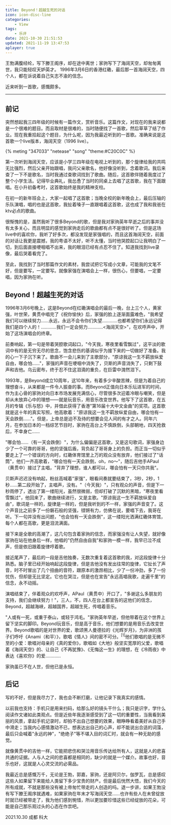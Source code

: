 ```yaml
---
title: Beyond！超越生死的对话
icon: icon-disc-line
categories:
    - View
tags:
    - 乐评
date: 2021-10-30 21:51:53
updated: 2021-11-19 13:47:53
aplayer: true
---
```


王勃满腹经纶，写下滕王阁序，却在途中离世；家驹写下了海阔天空，却匆匆离世，我只能轻叹天妒英才。
1996年3月6日的香港红磡，最后那一首海阔天空，四个人，都在诉说着自己矢志不渝的信念。

近来听到一首歌，感慨颇多。

<!-- more -->

---


## 前记
突然想起我三四年级的时候有一篇作文，赏析音乐。这篇作文，对现在的我来说都是一个很难的题目。而且取材是很难的，当时随便找了一首歌，然后草草了结了作业。现在我重拾起这个题目，为什么呢，因为我最近听到的一首歌。准确来说是这首歌一个live版本，海阔天空（1996 live）。

{% meting "347033" "netease" "song" "theme:#C20C0C" %}

第一次听到海阔天空，应该是小学三四年级在电视上听到的，那个旋律给我的共鸣无比强烈，然后父亲开始跟唱，我问父亲歌名，他好像没听到，念着歌词。我后来查了一下不是歌名，当时我通过查歌词找到了歌曲。随后，这首歌伴随着我度过了整个小学生活。记得毕业典礼，我怂恿了当时的同桌上去唱了这首歌，我在下面跟唱。在小升初备考时，这首歌始终是我的精神支柱。

在初一的新年班会上，大家一起唱了这首歌；当晚全校的新年晚会上，最后压轴的乐队演唱，唱的也是这首歌，我扯着嗓子一直跟唱着这首歌，这也成了我和我爸在ktv必点的歌曲。

很惭愧的是，虽然我听了很多Beyond的歌，但是我对家驹英年早逝之后的事并没有太多关心，而且明显的感觉到家驹走后的歌曲都有点不是很好听了。但是这场live中的喜欢你，我听了好多次，都没发现是家强唱的，而且这首海阔天空，前面的对话让我更是震撼，我的粤语不太好，听不太懂，当时他哭腔起口让我明白了一切，到后面直接哽咽唱不出来，我的眼泪已经有点忍不住了。知道我找到live录像，最后哭着看完了。

至此，我找到了当时那篇作文的素材，我尝试把它写成小文章，可能我的文笔不好，但是要写，一定要写。就像家强在演唱会上一样，很伤心，但要唱，一定要唱，因为家驹在听。

## Beyond！超越生死的对话
1996年3月6号晚上，这是Beyond在红磡演唱会的最后一晚，台上三个人，黄家强，叶世荣，黄贯中唱完了《祝你愉快》后，家强的脸上逐渐面露难色，"我希望我们可以继续努力……永远，永远不会令你们失望…………也都希望你们永远记得我们是四个人的！…………我们一定会努力…………<海阔天空>"，在欢呼声中，开始了这场演唱会的终章。

前奏响起，第一句是带着哭腔歌词起口，"今天我，寒夜里看雪飘过"，这平淡的歌词中有的是无穷无尽的思念，饱含悲伤的基调似乎为接下来的一切做好了准备。我的心一下子沉下来了。歌曲不一会儿来到了主歌部分，"原谅我这一生不羁放纵爱自由，哪会怕……"，家强的声音在哽咽中消失了，贝斯的声音消失了，只剩下鼓声和吉他。乌云密布，终于忍不住这泪滴的重负，在巨雷中潸然泪下。

1993年，是Beyond成立10周年，这10年来，有着多少辛酸苦辣，但是为着自己的理想奋斗，从来都是一件令人振奋的事。而Beyond正值向日本乐坛进军的时间，作为主心骨的家驹对向日本市场发展充满信心，尽管很多次迎着冷眼与嘲笑，但是却从未放弃心中的理想——就是玩音乐，用音乐改变世界。他写下了这首歌，在五月的专辑《乐与怒》中，并借此获得了香港"第16届十大中文金曲"的奖项。这首歌就是这十年的真实写照，他高歌着："原谅我这一生不羁放纵爱自由，哪会怕有一天会跌倒……"。但是，上帝总是迫不及待的想要会见人间的有才之人。同年六月，在参加日本的一档综艺节目时，家驹在高台上不慎跌倒，头部朝地，四天抢救后，不幸身亡……

"哪会怕……（有一天会跌倒）"，为什么偏偏是这首歌，又是这句歌词，家强身边少了一个可靠的哥哥，他的坚强后盾，背负起了哥哥身上的负担。而正当一切似乎要走上了一个错误的方向时，红磡体育馆里上万的观众没有放弃，他们接过了"话筒"，他们一齐高歌着，"哪会怕有一天会跌倒，oh，no～"，随后吉他手APaul（黄贯中）接过了主唱，"背弃了理想，谁人都可以，哪会怕有一天只你共我"。

贝斯声迟迟没有响起，粉丝高喊着"家强"，眼看间奏就要结束了，3秒，2秒，1秒……第二段开始了，主唱声，没有。"（今天我）"，只有观众的声音，但是下一秒雨停了，透出了第一缕阳光，虽然很微弱，但却打破了沉默的黑暗，"寒夜里看雪飘过"，他回来了，歌曲继续进行，又是主歌。"原谅我这一生不羁放纵爱自由"，歌词是一样的，旋律是一样的，但是我听到的不一样，家强的声音变了。这个声音比之前多了一份磐石般的坚强，铿锵有力，仿佛在说，要唱下去，我哥在听。下一句并没有出问题，"也会怕有一天会跌倒"，这一缕阳光洒满红磡体育馆，每个人都在高歌，更是泪流满面。

接下来是全歌的高潮了，这几句包含着家驹的信念，而家强没有让人失望，就好像家驹在站在他身后一样，他唱的"仍然自由自我"和家驹一模一样，我早已泣不成声，但是依旧跟着旋律哼着歌。

接近尾声了，最后的一段是吉他独奏，无数次重复着这首歌的我，对这段旋律十分熟悉。脑子里已经开始响起这段旋律，但是吉他没有发出往常的旋律，它扯长了声音，时不时冒出了几个扭曲的音符，跟原本的激昂相比，少了一份冲劲，多了一份忧伤，但却是无比坚定。它也在哭泣，但是也在宣告"永远高唱我歌，走遍千里"的信念，永不动摇。

演唱结束了，伴着观众的欢呼声，APaul（黄贯中）开口了，"多谢这么多朋友的支持，我们会继续努力！"，三人，不，四人在台上都宣告的这他们的信念，Beyond，超越海峡，超越国界，超越生死，传唱着音乐。

"人或有一死，或重于泰山，或轻于鸿毛。"家驹英年早逝，但他带着在这个世界上留下坚实的脚印。Beyond玩音乐，但是高于音乐，他们想要的是用音乐去改变世界。Beyond歌唱的是对世界的爱，歌颂黑人曼德拉的《光辉岁月》，为非洲的孩子们呼吁《Anami（和平）》，歌唱《情人》间的密不可分。<sup>[1]</sup>他们歌唱的是无微不至的小爱：歌唱对母亲的《真的爱你》，歌唱如《大地》般坚实宽厚的父爱，歌唱着《海阔天空》的、让自己《不再犹豫》、《无悔这一生》的理想，在《冷雨夜》中表达《喜欢你》的爱…………

家驹虽已不在人世，但他已是永恒。

## 后记
写的不好，但是我尽力了，我也会不断打磨，让他记录下我真实的感情。

以前我也支持：手机只是用来扫码，给那么好的镜头干什么；我只是识字，学什么阅读作文诸如此类观点。但是近些年我逐渐感受到了这一切的重要性，当我看到美丽的风景，拿起手机记录时，却拍不出自己想要的效果，眼睁睁看着美好从自己手中滑走；当我内心感情激动不已，想表达出自己的心声，却不能说出合适的词藻，最后只会喊着"永远的神"，"绝绝子"等不堪入目的词汇时，就会有一种无助的感觉。

就像黄贯中的吉他一样，它能把悲伤和哭泣用音乐传达给所有人，这就是人的悲喜共通的证据。人与人之间的悲喜都是相同的，缺少的就是一个媒介。故事也好，音乐也好，这就是人心灵交流的必需品。

我最近总是感慨万千，无论是王勃，郭嘉，家驹，还是阿贝尔，伽罗瓦，总是感叹这些人如果留下来能给人类留下多少宝贵的财产。但是最后恍然大悟，我们今天的所有成就，不就是那些没有被上帝匆忙带走的人创造的吗。退一步讲，如果王勃没有写下滕王阁序就遇难，如果家驹在年末才写海阔天空……也许有些人在未曾绽放时就已经被带走了，我为他们感到惋惜，所以更加要珍惜这些已经绽放的花朵，可能是自己那乐观过头的心态在作祟吧。

2021.10.30 成都 科大

<!-- Q.E.D. -->